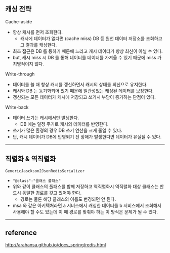 
## 캐싱 전략
Cache-aside
- 항상 캐시를 먼저 조회한다.
  - 캐시에 데이터가 없다면 (cache miss) DB 등 원천 데이터 저장소를 조회하고 그 결과를 캐싱한다.
- 최초 접근은 DB 를 통하기 때문에 느리고 캐시 데이터가 항상 최신이 아닐 수 있다.
- but, 캐시 miss 시 DB 를 통해 데이터를 데이터를 가져올 수 있기 때문에 miss 가 치명적이지 않다.

Write-through
- 데이터를 쓸 때 항상 캐시를 갱신하면서 캐시의 상태를 최신으로 유지한다.
- 캐시와 DB 는 동기화되어 있기 때문에 일관성있는 캐싱된 데이터를 보장한다.
- 갱신되는 모든 데이터가 캐시에 저장되고 쓰기시 부담이 증가하는 단점이 있다.

Write-back
- 데이터 쓰기는 캐시에서만 발생한다.
  - DB 에는 일정 주기로 캐시의 데이터를 반영한다.
- 쓰기가 많은 환경의 경우 DB 쓰기 연산을 크게 줄일 수 있다.
- 단, 캐시 데이터가 DB에 반영되기 전 장애가 발생한다면 데이터가 유실될 수 있다.

---

## 직렬화 & 역직렬화

`GenericJasckson2JsonRedisSerializer`
- `"@class":"클래스 풀패스"`
- 위와 같이 클래스의 풀패스를 함께 저장하고 역직렬화시 역직렬화 대상 클래스는 반드시 동일한 경로를 갖고 있어야 한다.
  - 경로는 물론 해당 클래스의 이름도 변경되면 안 된다.
- msa 와 같은 아키텍처라면 a 서비스에서 캐싱한 데이터를 b 서비스에서 조회해서 사용해야 할 수도 있는데 이 때 경로를 맞춰야 하는 이 방식은 문제가 될 수 있다.


---


## reference
http://arahansa.github.io/docs_spring/redis.html